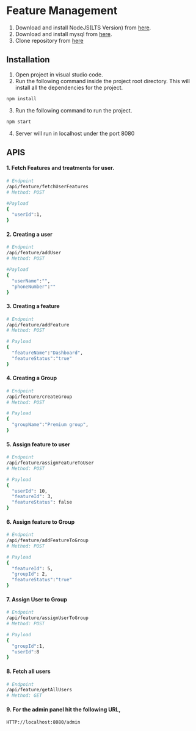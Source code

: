 # Feature Management

1. Download and install NodeJS(LTS Version) from [here](https://nodejs.org/en/).
2. Download and install mysql from [here](https://dev.mysql.com/downloads/windows/installer/8.0.html).
3. Clone repository from [here](https://github.com/suryasury/featureManagement)

## Installation

1. Open project in visual studio code.
2. Run the following command inside the project root directory. This will install all the dependencies for the project.

```bash
npm install
```
3. Run the following command to run the project.
```bash
npm start
```
4. Server will run in localhost under the port 8080

## APIS
#### 1. Fetch Features and treatments for user.

```bash
# Endpoint
/api/feature/fetchUserFeatures
# Method: POST

#Payload
{
  "userId":1,
}
```

#### 2. Creating a user 

```bash
# Endpoint
/api/feature/addUser
# Method: POST

#Payload
{
  "userName":"",
  "phoneNumber":""
}
```

#### 3. Creating a feature

```bash
# Endpoint
/api/feature/addFeature
# Method: POST

# Payload
{
  "featureName":"Dashboard",
  "featureStatus":"true"
}
```
#### 4. Creating a Group
```bash
# Endpoint
/api/feature/createGroup
# Method: POST

# Payload
{
  "groupName":"Premium group",
}
```
#### 5. Assign feature to user
```bash
# Endpoint
/api/feature/assignFeatureToUser
# Method: POST

# Payload
{
  "userId": 10,
  "featureId": 3,
  "featureStatus": false
}
```
#### 6. Assign feature to Group
```bash
# Endpoint
/api/feature/addFeatureToGroup
# Method: POST

# Payload
{
  "featureId": 5,
  "groupId": 2,
  "featureStatus":"true" 
}
```
#### 7. Assign User to Group
```bash
# Endpoint
/api/feature/assignUserToGroup
# Method: POST

# Payload
{
  "groupId":1,
  "userId":8
}
```
#### 8. Fetch all users
```bash
# Endpoint
/api/feature/getAllUsers
# Method: GET
```
#### 9. For the admin panel hit the following URL,
```bash
HTTP://localhost:8080/admin
```

